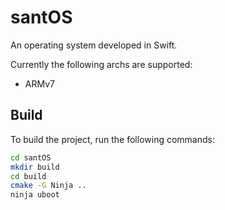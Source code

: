 # santOS
An operating system developed in Swift.

Currently the following archs are supported:
* ARMv7


## Build
To build the project, run the following commands:
```bash
cd santOS
mkdir build
cd build
cmake -G Ninja ..
ninja uboot
```
